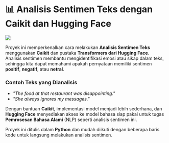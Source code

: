 # 📊 Analisis Sentimen Teks dengan Caikit dan Hugging Face

<img src = "https://img.shields.io/badge/Python-3776AB?style=for-the-badge&logo=python&logoColor=white"></img>

Proyek ini memperkenalkan cara melakukan **Analisis Sentimen Teks** menggunakan **Caikit** dan pustaka **Transformers dari Hugging Face**. Analisis sentimen membantu mengidentifikasi emosi atau sikap dalam teks, sehingga kita dapat memahami apakah pernyataan memiliki sentimen **positif**, **negatif**, atau **netral**.

### Contoh Teks yang Dianalisis
- _"The food at that restaurant was disappointing."_
- _"She always ignores my messages."_

Dengan bantuan **Caikit**, implementasi model menjadi lebih sederhana, dan **Hugging Face** menyediakan akses ke model bahasa siap pakai untuk tugas **Pemrosesan Bahasa Alami** (NLP) seperti analisis sentimen ini.

Proyek ini ditulis dalam **Python** dan mudah diikuti dengan beberapa baris kode untuk langsung melakukan analisis sentimen.
